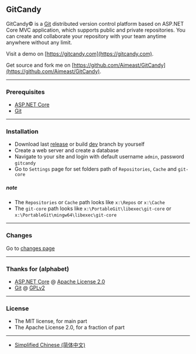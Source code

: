 ﻿## GitCandy
GitCandy© is a [Git](https://git-scm.com/documentation) distributed version control platform based on ASP.NET Core MVC application, which supports public and private repositories. You can create and collaborate your repository with your team anytime anywhere without any limit.

Visit a demo on [https://gitcandy.com](https://gitcandy.com).

Get source and fork me on [https://github.com/Aimeast/GitCandy](https://github.com/Aimeast/GitCandy).

---
### Prerequisites
* [ASP.NET Core](https://www.asp.net/core)
* [Git](https://git-scm.com/)

---
### Installation
* Download last [release](https://github.com/Aimeast/GitCandy/releases) or build [dev](https://github.com/Aimeast/GitCandy/dev) branch by yourself
* Create a web server and create a database
* Navigate to your site and login with default username `admin`, password `gitcandy`
* Go to `Settings` page for set folders path of `Repositories`, `Cache` and `git-core`

##### *note*
* The `Repositories` or `Cache` path looks like `x:\Repos` or `x:\Cache`
* The `git-core` path looks like `x:\PortableGit\libexec\git-core` or `x:\PortableGit\mingw64\libexec\git-core`

---
### Changes
Go to [changes page](https://github.com/Aimeast/GitCandy/blob/dev/CHANGES.md)

---
### Thanks for (alphabet)
* [ASP.NET Core](https://github.com/aspnet/Home) @ [Apache License 2.0](https://github.com/aspnet/Home/blob/dev/LICENSE.txt)
* [Git](https://github.com/git/git) @ [GPLv2](https://github.com/git/git/blob/master/README.md)

---
### License
* The MIT license, for main part
* The Apache License 2.0, for a fraction of part

---
* [Simplified Chinese (简体中文)](https://github.com/Aimeast/GitCandy/blob/dev/README.zh-cn.md)
